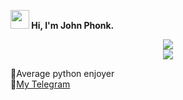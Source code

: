 <b><img src="https://media.giphy.com/media/5kq0GCjHA8Rwc/giphy.gif" width="30px"> Hi, I'm John Phonk.</b>



<div align="center" style="text-align:center">
  <img src="https://github-readme-stats.vercel.app/api?&show_icons=true&theme=tokyonight&show_icons=true&username=john-phonk"/></br>
  <img src="https://komarev.com/ghpvc/?username=john-phonk&color=565f89&style=flat"/>
  
</div>

🐍Average python enjoyer</br>
🚀<a href='https://t.me/john_phonk'>My Telegram</a></br>

